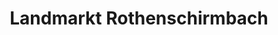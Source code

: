 ---
title: "Landmarkt Rothenschirmbach"
url: /lutherstadt-eisleben/landmarkt-rothenschirmbach/
shop: Supermarkt
---